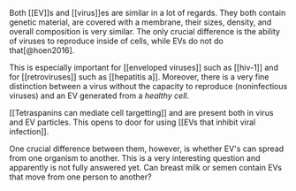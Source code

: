 Both [[EV]]s and [[virus]]es are similar in a lot of regards. They both contain genetic material, are covered with a membrane, their sizes, density, and overall composition is very similar. The only crucial difference is the ability of viruses to reproduce inside of cells, while EVs do not do that[@hoen2016]. 

This is especially important for [[enveloped viruses]] such as [[hiv-1]] and for [[retroviruses]] such as [[hepatitis a]]. Moreover, there is a very fine distinction between a virus without the capacity to reproduce (noninfectious viruses) and an EV generated from a *healthy cell*. 

[[Tetraspanins can mediate cell targetting]] and are present both in virus and EV particles. This opens to door for using [[EVs that inhibit viral infection]]. 

One crucial difference between them, however, is whether EV's can spread from one organism to another. This is a very interesting question and apparently is not fully answered yet. Can breast milk or semen contain EVs that move from one person to another? 
